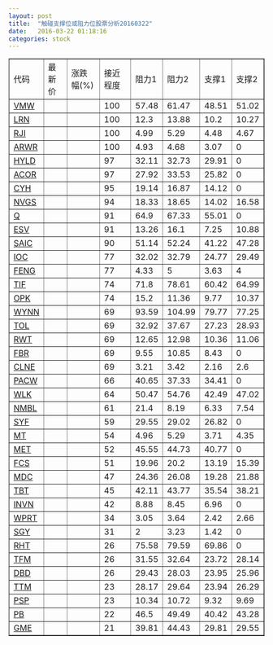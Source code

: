 ```yaml
---
layout: post
title:  "触碰支撑位或阻力位股票分析20160322"
date:   2016-03-22 01:18:16
categories: stock
---
```

<script type="text/javascript">
var stockList = []
stockList.push('gb_vmw');
stockList.push('gb_lrn');
stockList.push('gb_rji');
stockList.push('gb_arwr');
stockList.push('gb_hyld');
stockList.push('gb_acor');
stockList.push('gb_cyh');
stockList.push('gb_nvgs');
stockList.push('gb_q');
stockList.push('gb_esv');
stockList.push('gb_saic');
stockList.push('gb_ioc');
stockList.push('gb_feng');
stockList.push('gb_tif');
stockList.push('gb_opk');
stockList.push('gb_wynn');
stockList.push('gb_tol');
stockList.push('gb_rwt');
stockList.push('gb_fbr');
stockList.push('gb_clne');
stockList.push('gb_pacw');
stockList.push('gb_wlk');
stockList.push('gb_nmbl');
stockList.push('gb_syf');
stockList.push('gb_mt');
stockList.push('gb_met');
stockList.push('gb_fcs');
stockList.push('gb_mdc');
stockList.push('gb_tbt');
stockList.push('gb_invn');
stockList.push('gb_wprt');
stockList.push('gb_sgy');
stockList.push('gb_rht');
stockList.push('gb_tfm');
stockList.push('gb_dbd');
stockList.push('gb_ttm');
stockList.push('gb_psp');
stockList.push('gb_pb');
stockList.push('gb_gme');
</script>
<table border="1">
 <tr>
 <td>代码</td>
 <td>最新价</td>
 <td>涨跌幅(%)</td>
 <td>接近程度</td>
 <td>阻力1</td>
 <td>阻力2</td>
 <td>支撑1</td>
 <td>支撑2</td>
</tr>
  <tr id="vmw" class="green">
  <td><a href="http://stock.finance.sina.com.cn/usstock/quotes/VMW.html" target="_blank">VMW</a></td><td></td><td></td><td>100</td><td>57.48</td><td>61.47</td><td>48.51</td><td>51.02</td></tr>
  <tr id="lrn" class="green">
  <td><a href="http://stock.finance.sina.com.cn/usstock/quotes/LRN.html" target="_blank">LRN</a></td><td></td><td></td><td>100</td><td>12.3</td><td>13.88</td><td>10.2</td><td>10.27</td></tr>
  <tr id="rji" class="green">
  <td><a href="http://stock.finance.sina.com.cn/usstock/quotes/RJI.html" target="_blank">RJI</a></td><td></td><td></td><td>100</td><td>4.99</td><td>5.29</td><td>4.48</td><td>4.67</td></tr>
  <tr id="arwr" class="red">
  <td><a href="http://stock.finance.sina.com.cn/usstock/quotes/ARWR.html" target="_blank">ARWR</a></td><td></td><td></td><td>100</td><td>4.93</td><td>4.68</td><td>3.07</td><td>0</td></tr>
  <tr id="hyld" class="red">
  <td><a href="http://stock.finance.sina.com.cn/usstock/quotes/HYLD.html" target="_blank">HYLD</a></td><td></td><td></td><td>97</td><td>32.11</td><td>32.73</td><td>29.91</td><td>0</td></tr>
  <tr id="acor" class="green">
  <td><a href="http://stock.finance.sina.com.cn/usstock/quotes/ACOR.html" target="_blank">ACOR</a></td><td></td><td></td><td>97</td><td>27.92</td><td>33.53</td><td>25.82</td><td>0</td></tr>
  <tr id="cyh" class="red">
  <td><a href="http://stock.finance.sina.com.cn/usstock/quotes/CYH.html" target="_blank">CYH</a></td><td></td><td></td><td>95</td><td>19.14</td><td>16.87</td><td>14.12</td><td>0</td></tr>
  <tr id="nvgs" class="green">
  <td><a href="http://stock.finance.sina.com.cn/usstock/quotes/NVGS.html" target="_blank">NVGS</a></td><td></td><td></td><td>94</td><td>18.33</td><td>18.65</td><td>14.02</td><td>16.58</td></tr>
  <tr id="q" class="red">
  <td><a href="http://stock.finance.sina.com.cn/usstock/quotes/Q.html" target="_blank">Q</a></td><td></td><td></td><td>91</td><td>64.9</td><td>67.33</td><td>55.01</td><td>0</td></tr>
  <tr id="esv" class="green">
  <td><a href="http://stock.finance.sina.com.cn/usstock/quotes/ESV.html" target="_blank">ESV</a></td><td></td><td></td><td>91</td><td>13.26</td><td>16.1</td><td>7.25</td><td>10.88</td></tr>
  <tr id="saic" class="green">
  <td><a href="http://stock.finance.sina.com.cn/usstock/quotes/SAIC.html" target="_blank">SAIC</a></td><td></td><td></td><td>90</td><td>51.14</td><td>52.24</td><td>41.22</td><td>47.28</td></tr>
  <tr id="ioc" class="green">
  <td><a href="http://stock.finance.sina.com.cn/usstock/quotes/IOC.html" target="_blank">IOC</a></td><td></td><td></td><td>77</td><td>32.02</td><td>32.79</td><td>24.77</td><td>29.49</td></tr>
  <tr id="feng" class="red">
  <td><a href="http://stock.finance.sina.com.cn/usstock/quotes/FENG.html" target="_blank">FENG</a></td><td></td><td></td><td>77</td><td>4.33</td><td>5</td><td>3.63</td><td>4</td></tr>
  <tr id="tif" class="red">
  <td><a href="http://stock.finance.sina.com.cn/usstock/quotes/TIF.html" target="_blank">TIF</a></td><td></td><td></td><td>74</td><td>71.8</td><td>78.61</td><td>60.42</td><td>64.99</td></tr>
  <tr id="opk" class="red">
  <td><a href="http://stock.finance.sina.com.cn/usstock/quotes/OPK.html" target="_blank">OPK</a></td><td></td><td></td><td>74</td><td>15.2</td><td>11.36</td><td>9.77</td><td>10.37</td></tr>
  <tr id="wynn" class="red">
  <td><a href="http://stock.finance.sina.com.cn/usstock/quotes/WYNN.html" target="_blank">WYNN</a></td><td></td><td></td><td>69</td><td>93.59</td><td>104.99</td><td>79.77</td><td>77.25</td></tr>
  <tr id="tol" class="green">
  <td><a href="http://stock.finance.sina.com.cn/usstock/quotes/TOL.html" target="_blank">TOL</a></td><td></td><td></td><td>69</td><td>32.92</td><td>37.67</td><td>27.23</td><td>28.93</td></tr>
  <tr id="rwt" class="red">
  <td><a href="http://stock.finance.sina.com.cn/usstock/quotes/RWT.html" target="_blank">RWT</a></td><td></td><td></td><td>69</td><td>12.65</td><td>12.98</td><td>10.36</td><td>11.06</td></tr>
  <tr id="fbr" class="red">
  <td><a href="http://stock.finance.sina.com.cn/usstock/quotes/FBR.html" target="_blank">FBR</a></td><td></td><td></td><td>69</td><td>9.55</td><td>10.85</td><td>8.43</td><td>0</td></tr>
  <tr id="clne" class="red">
  <td><a href="http://stock.finance.sina.com.cn/usstock/quotes/CLNE.html" target="_blank">CLNE</a></td><td></td><td></td><td>69</td><td>3.21</td><td>3.42</td><td>2.16</td><td>2.6</td></tr>
  <tr id="pacw" class="red">
  <td><a href="http://stock.finance.sina.com.cn/usstock/quotes/PACW.html" target="_blank">PACW</a></td><td></td><td></td><td>66</td><td>40.65</td><td>37.33</td><td>34.41</td><td>0</td></tr>
  <tr id="wlk" class="green">
  <td><a href="http://stock.finance.sina.com.cn/usstock/quotes/WLK.html" target="_blank">WLK</a></td><td></td><td></td><td>64</td><td>50.47</td><td>54.76</td><td>42.49</td><td>47.02</td></tr>
  <tr id="nmbl" class="green">
  <td><a href="http://stock.finance.sina.com.cn/usstock/quotes/NMBL.html" target="_blank">NMBL</a></td><td></td><td></td><td>61</td><td>21.4</td><td>8.19</td><td>6.33</td><td>7.54</td></tr>
  <tr id="syf" class="red">
  <td><a href="http://stock.finance.sina.com.cn/usstock/quotes/SYF.html" target="_blank">SYF</a></td><td></td><td></td><td>59</td><td>29.55</td><td>29.02</td><td>26.82</td><td>0</td></tr>
  <tr id="mt" class="green">
  <td><a href="http://stock.finance.sina.com.cn/usstock/quotes/MT.html" target="_blank">MT</a></td><td></td><td></td><td>54</td><td>4.96</td><td>5.29</td><td>3.71</td><td>4.35</td></tr>
  <tr id="met" class="red">
  <td><a href="http://stock.finance.sina.com.cn/usstock/quotes/MET.html" target="_blank">MET</a></td><td></td><td></td><td>52</td><td>45.55</td><td>44.73</td><td>40.77</td><td>0</td></tr>
  <tr id="fcs" class="green">
  <td><a href="http://stock.finance.sina.com.cn/usstock/quotes/FCS.html" target="_blank">FCS</a></td><td></td><td></td><td>51</td><td>19.96</td><td>20.2</td><td>13.19</td><td>15.39</td></tr>
  <tr id="mdc" class="red">
  <td><a href="http://stock.finance.sina.com.cn/usstock/quotes/MDC.html" target="_blank">MDC</a></td><td></td><td></td><td>47</td><td>24.36</td><td>26.08</td><td>19.28</td><td>21.88</td></tr>
  <tr id="tbt" class="green">
  <td><a href="http://stock.finance.sina.com.cn/usstock/quotes/TBT.html" target="_blank">TBT</a></td><td></td><td></td><td>45</td><td>42.11</td><td>43.77</td><td>35.54</td><td>38.21</td></tr>
  <tr id="invn" class="green">
  <td><a href="http://stock.finance.sina.com.cn/usstock/quotes/INVN.html" target="_blank">INVN</a></td><td></td><td></td><td>42</td><td>8.88</td><td>8.45</td><td>6.96</td><td>0</td></tr>
  <tr id="wprt" class="red">
  <td><a href="http://stock.finance.sina.com.cn/usstock/quotes/WPRT.html" target="_blank">WPRT</a></td><td></td><td></td><td>34</td><td>3.05</td><td>3.64</td><td>2.42</td><td>2.66</td></tr>
  <tr id="sgy" class="green">
  <td><a href="http://stock.finance.sina.com.cn/usstock/quotes/SGY.html" target="_blank">SGY</a></td><td></td><td></td><td>31</td><td>2</td><td>3.23</td><td>1.42</td><td>0</td></tr>
  <tr id="rht" class="red">
  <td><a href="http://stock.finance.sina.com.cn/usstock/quotes/RHT.html" target="_blank">RHT</a></td><td></td><td></td><td>26</td><td>75.58</td><td>79.59</td><td>69.86</td><td>0</td></tr>
  <tr id="tfm" class="green">
  <td><a href="http://stock.finance.sina.com.cn/usstock/quotes/TFM.html" target="_blank">TFM</a></td><td></td><td></td><td>26</td><td>31.55</td><td>32.64</td><td>23.72</td><td>28.14</td></tr>
  <tr id="dbd" class="red">
  <td><a href="http://stock.finance.sina.com.cn/usstock/quotes/DBD.html" target="_blank">DBD</a></td><td></td><td></td><td>26</td><td>29.43</td><td>28.03</td><td>23.95</td><td>25.96</td></tr>
  <tr id="ttm" class="red">
  <td><a href="http://stock.finance.sina.com.cn/usstock/quotes/TTM.html" target="_blank">TTM</a></td><td></td><td></td><td>23</td><td>28.17</td><td>29.64</td><td>23.94</td><td>26.29</td></tr>
  <tr id="psp" class="red">
  <td><a href="http://stock.finance.sina.com.cn/usstock/quotes/PSP.html" target="_blank">PSP</a></td><td></td><td></td><td>23</td><td>10.34</td><td>10.72</td><td>9.32</td><td>9.69</td></tr>
  <tr id="pb" class="green">
  <td><a href="http://stock.finance.sina.com.cn/usstock/quotes/PB.html" target="_blank">PB</a></td><td></td><td></td><td>22</td><td>46.5</td><td>49.49</td><td>40.42</td><td>43.28</td></tr>
  <tr id="gme" class="green">
  <td><a href="http://stock.finance.sina.com.cn/usstock/quotes/GME.html" target="_blank">GME</a></td><td></td><td></td><td>21</td><td>39.81</td><td>44.43</td><td>29.81</td><td>29.55</td></tr>
</table>
